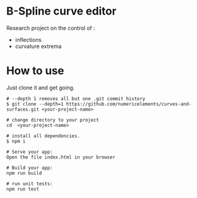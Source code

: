 # B-Spline curve editor 
Research project on the control of : 
- inflections
- curvature extrema

# How to use
Just clone it and get going.

```
# --depth 1 removes all but one .git commit history
$ git clone --depth=1 https://github.com/numericelements/curves-and-surfaces.git <your-project-name>

# change directory to your project
cd  <your-project-name>

# install all dependencies.
$ npm i

# Serve your app:
Open the file index.html in your browser

# Build your app: 
npm run build

# run unit tests:
npm run test
```


